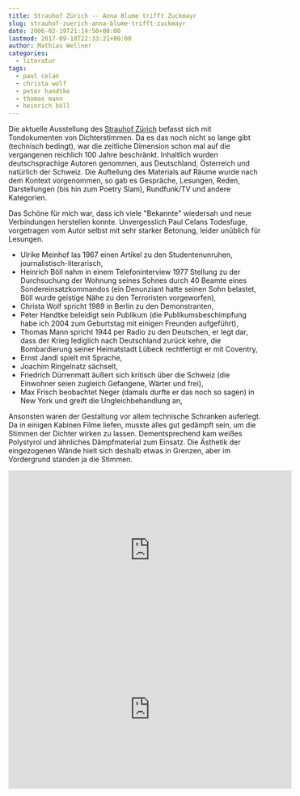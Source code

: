 ```yaml
---
title: Strauhof Zürich -- Anna Blume trifft Zuckmayr
slug: strauhof-zuerich-anna-blume-trifft-zuckmayr
date: 2006-02-19T21:14:50+00:00
lastmod: 2017-09-18T22:33:21+00:00
author: Mathias Wellner
categories:
  - literatur
tags:
  - paul celan
  - christa wolf
  - peter handtke
  - thomas mann
  - heinrich böll
---
```

Die aktuelle Ausstellung des [Strauhof Zürich](http://strauhof.ch/) befasst sich mit Tondokumenten von Dichterstimmen. Da es das noch nicht so lange gibt (technisch bedingt), war die zeitliche Dimension schon mal auf die vergangenen reichlich 100 Jahre beschränkt. Inhaltlich wurden deutschsprachige Autoren genommen, aus Deutschland, Österreich und natürlich der Schweiz. Die Aufteilung des Materials auf Räume wurde nach dem Kontext vorgenommen, so gab es Gespräche, Lesungen, Reden, Darstellungen (bis hin zum Poetry Slam), Rundfunk/TV und andere Kategorien.
<!--more-->

Das Schöne für mich war, dass ich viele "Bekannte" wiedersah und neue Verbindungen herstellen konnte. Unvergesslich Paul Celans Todesfuge, vorgetragen vom Autor selbst mit sehr starker Betonung, leider unüblich für Lesungen.

  * Ulrike Meinhof las 1967 einen Artikel zu den Studentenunruhen, journalistisch-literarisch, 
  * Heinrich Böll nahm in einem Telefoninterview 1977 Stellung zu der Durchsuchung der Wohnung seines Sohnes durch 40 Beamte eines Sondereinsatzkommandos (ein Denunziant hatte seinen Sohn belastet, Böll wurde geistige Nähe zu den Terroristen vorgeworfen), 
  * Christa Wolf spricht 1989 in Berlin zu den Demonstranten, 
  * Peter Handtke beleidigt sein Publikum (die Publikumsbeschimpfung habe ich 2004 zum Geburtstag mit einigen Freunden aufgeführt), 
  * Thomas Mann spricht 1944 per Radio zu den Deutschen, er legt dar, dass der Krieg lediglich nach Deutschland zurück kehre, die Bombardierung seiner Heimatstadt Lübeck rechtfertigt er mit Coventry, 
  * Ernst Jandl spielt mit Sprache, 
  * Joachim Ringelnatz sächselt, 
  * Friedrich Dürrenmatt äußert sich kritisch über die Schweiz (die Einwohner seien zugleich Gefangene, Wärter und frei), 
  * Max Frisch beobachtet Neger (damals durfte er das noch so sagen) in New York und greift die Ungleichbehandlung an, 

Ansonsten waren der Gestaltung vor allem technische Schranken auferlegt. Da in einigen Kabinen Filme liefen, musste alles gut gedämpft sein, um die Stimmen der Dichter wirken zu lassen. Dementsprechend kam weißes Polystyrol und ähnliches Dämpfmaterial zum Einsatz. Die Ästhetik der eingezogenen Wände hielt sich deshalb etwas in Grenzen, aber im Vordergrund standen ja die Stimmen.

<iframe width="560" height="315" src="https://www.youtube.com/embed/SSk-ytE9c20?rel=0" frameborder="0" allowfullscreen></iframe>

<iframe width="560" height="315" src="https://www.youtube.com/embed/gVwLqEHDCQE?rel=0" frameborder="0" allowfullscreen></iframe>